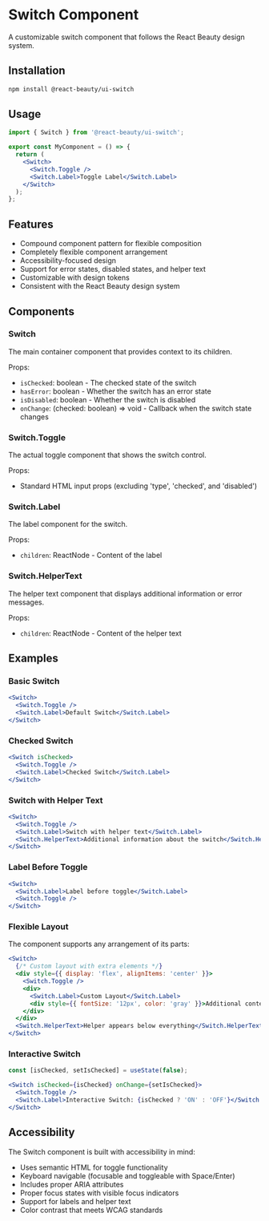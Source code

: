 # Switch Component

A customizable switch component that follows the React Beauty design system.

## Installation

```bash
npm install @react-beauty/ui-switch
```

## Usage

```jsx
import { Switch } from '@react-beauty/ui-switch';

export const MyComponent = () => {
  return (
    <Switch>
      <Switch.Toggle />
      <Switch.Label>Toggle Label</Switch.Label>
    </Switch>
  );
};
```

## Features

- Compound component pattern for flexible composition
- Completely flexible component arrangement
- Accessibility-focused design
- Support for error states, disabled states, and helper text
- Customizable with design tokens
- Consistent with the React Beauty design system

## Components

### Switch

The main container component that provides context to its children.

Props:
- `isChecked`: boolean - The checked state of the switch
- `hasError`: boolean - Whether the switch has an error state
- `isDisabled`: boolean - Whether the switch is disabled
- `onChange`: (checked: boolean) => void - Callback when the switch state changes

### Switch.Toggle

The actual toggle component that shows the switch control.

Props:
- Standard HTML input props (excluding 'type', 'checked', and 'disabled')

### Switch.Label

The label component for the switch.

Props:
- `children`: ReactNode - Content of the label

### Switch.HelperText

The helper text component that displays additional information or error messages.

Props:
- `children`: ReactNode - Content of the helper text

## Examples

### Basic Switch

```jsx
<Switch>
  <Switch.Toggle />
  <Switch.Label>Default Switch</Switch.Label>
</Switch>
```

### Checked Switch

```jsx
<Switch isChecked>
  <Switch.Toggle />
  <Switch.Label>Checked Switch</Switch.Label>
</Switch>
```

### Switch with Helper Text

```jsx
<Switch>
  <Switch.Toggle />
  <Switch.Label>Switch with helper text</Switch.Label>
  <Switch.HelperText>Additional information about the switch</Switch.HelperText>
</Switch>
```

### Label Before Toggle

```jsx
<Switch>
  <Switch.Label>Label before toggle</Switch.Label>
  <Switch.Toggle />
</Switch>
```

### Flexible Layout

The component supports any arrangement of its parts:

```jsx
<Switch>
  {/* Custom layout with extra elements */}
  <div style={{ display: 'flex', alignItems: 'center' }}>
    <Switch.Toggle />
    <div>
      <Switch.Label>Custom Layout</Switch.Label>
      <div style={{ fontSize: '12px', color: 'gray' }}>Additional context</div>
    </div>
  </div>
  <Switch.HelperText>Helper appears below everything</Switch.HelperText>
</Switch>
```

### Interactive Switch

```jsx
const [isChecked, setIsChecked] = useState(false);

<Switch isChecked={isChecked} onChange={setIsChecked}>
  <Switch.Toggle />
  <Switch.Label>Interactive Switch: {isChecked ? 'ON' : 'OFF'}</Switch.Label>
</Switch>
```

## Accessibility

The Switch component is built with accessibility in mind:
- Uses semantic HTML for toggle functionality
- Keyboard navigable (focusable and toggleable with Space/Enter)
- Includes proper ARIA attributes
- Proper focus states with visible focus indicators
- Support for labels and helper text
- Color contrast that meets WCAG standards